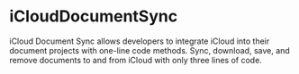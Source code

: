 iCloudDocumentSync
==================

iCloud Document Sync allows developers to integrate iCloud into their document projects with one-line code methods. Sync, download, save, and remove documents to and from iCloud with only three lines of code.